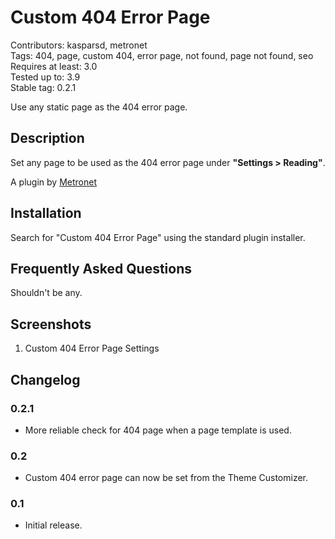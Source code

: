 # Custom 404 Error Page

Contributors: kasparsd, metronet   
Tags: 404, page, custom 404, error page, not found, page not found, seo   
Requires at least: 3.0   
Tested up to: 3.9   
Stable tag: 0.2.1

Use any static page as the 404 error page.


## Description

Set any page to be used as the 404 error page under **"Settings > Reading"**.

A plugin by [Metronet](http://metronet.no)


## Installation

Search for "Custom 404 Error Page" using the standard plugin installer.


## Frequently Asked Questions

Shouldn't be any.


## Screenshots

1. Custom 404 Error Page Settings


## Changelog

### 0.2.1
* More reliable check for 404 page when a page template is used.

### 0.2
* Custom 404 error page can now be set from the Theme Customizer.

### 0.1
* Initial release.
